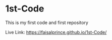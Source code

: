 # 1st-Code
This is my first code and first repository

Live Link: https://faisalprince.github.io/1st-Code/
